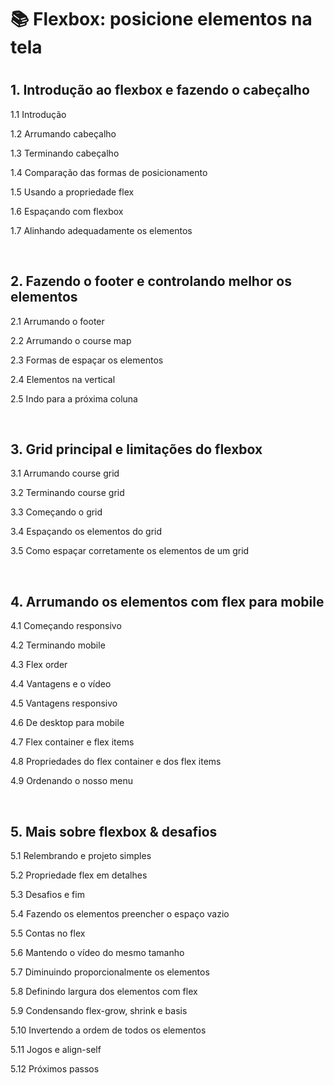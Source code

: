 <h1>📚 Flexbox: posicione elementos na tela<h1>

<h2>1.  Introdução ao flexbox e fazendo o cabeçalho</h2>
<p>1.1 Introdução</p>
<p>1.2 Arrumando cabeçalho</p>
<p>1.3 Terminando cabeçalho</p>
<p>1.4 Comparação das formas de posicionamento</p>
<p>1.5 Usando a propriedade flex</p>
<p>1.6 Espaçando com flexbox</p>
<p>1.7 Alinhando adequadamente os elementos</p><br>

<h2>2. Fazendo o footer e controlando melhor os elementos</h2>
<p>2.1 Arrumando o footer</p>
<p>2.2 Arrumando o course map</p>
<p>2.3 Formas de espaçar os elementos</a></p>
<p>2.4 Elementos na vertical</p>
<p>2.5 Indo para a próxima coluna</p><br>

<h2>3. Grid principal e limitações do flexbox</h2>
<p>3.1 Arrumando course grid</p>
<p>3.2 Terminando course grid</p>
<p>3.3 Começando o grid</p>
<p>3.4 Espaçando os elementos do grid</p>
<p>3.5 Como espaçar corretamente os elementos de um grid</p><br>

<h2>4. Arrumando os elementos com flex para mobile</h2>
<p>4.1 Começando responsivo</p>
<p>4.2 Terminando mobile</p>
<p>4.3 Flex order</p>
<p>4.4 Vantagens e o vídeo</p>
<p>4.5 Vantagens responsivo</p>
<p>4.6 De desktop para mobile</p>
<p>4.7 Flex container e flex items</p>
<p>4.8 Propriedades do flex container e dos flex items</p>
<p>4.9 Ordenando o nosso menu</p><br>

<h2>5. Mais sobre flexbox & desafios</h2>
<p>5.1 Relembrando e projeto simples</p>
<p>5.2 Propriedade flex em detalhes</p>
<p>5.3 Desafios e fim</p>
<p>5.4 Fazendo os elementos preencher o espaço vazio</p>
<p>5.5 Contas no flex</p>
<p>5.6 Mantendo o vídeo do mesmo tamanho</p>
<p>5.7 Diminuindo proporcionalmente os elementos</p>
<p>5.8 Definindo largura dos elementos com flex</p>
<p>5.9 Condensando flex-grow, shrink e basis</p>
<p>5.10 Invertendo a ordem de todos os elementos</p>
<p>5.11 Jogos e align-self</p>
<p>5.12 Próximos passos</p>
